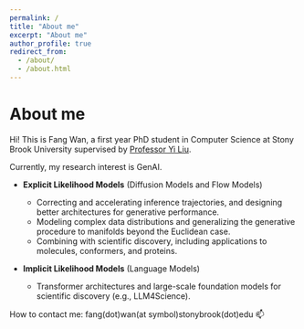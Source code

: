 ```yaml
---
permalink: /
title: "About me"
excerpt: "About me"
author_profile: true
redirect_from: 
  - /about/
  - /about.html
---
```


# About me

Hi! This is Fang Wan, a first year PhD student in Computer Science at Stony Brook University supervised by [Professor Yi Liu](https://jacoblau0513.github.io/). 

Currently, my research interest is GenAI.

* **Explicit Likelihood Models** (Diffusion Models and Flow Models)
  * Correcting and accelerating inference trajectories, and designing better architectures for generative performance.  
  * Modeling complex data distributions and generalizing the generative procedure to manifolds beyond the Euclidean case.  
  * Combining with scientific discovery, including applications to molecules, conformers, and proteins.  

* **Implicit Likelihood Models** (Language Models)
  * Transformer architectures and large-scale foundation models for scientific discovery (e.g., LLM4Science).  


How to contact me: fang(dot)wan(at symbol)stonybrook(dot)edu 📫  


